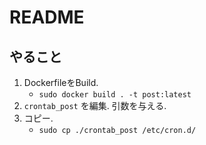 # README

## やること

1. DockerfileをBuild.
    - `sudo docker build . -t post:latest`
1. `crontab_post` を編集. 引数を与える.
1. コピー.
    - `sudo cp ./crontab_post /etc/cron.d/`